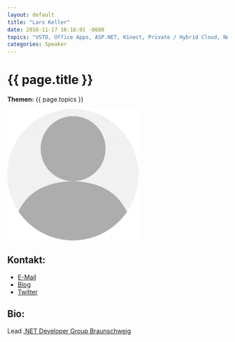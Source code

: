 ```yaml
---
layout: default
title: "Lars Keller"
date: 2016-11-17 16:16:01 -0600
topics: "VSTO, Office Apps, ASP.NET, Kinect, Private / Hybrid Cloud, NAO Robotic, Windows 8, Architektur"
categories: Speaker
---
```


# {{ page.title }}

**Themen:** {{ page.topics }}

![Profilbild](/assets/img/speakers/dummy.png)

## Kontakt:
- [E-Mail](mailto:lars@lars-keller.net)
- [Blog](http://blog.lars-keller.net/)
- [Twitter](https://twitter.com/larskeller)

## Bio:
Lead [.NET Developer Group Braunschweig](http://www.dotnet-braunschweig.de/)
